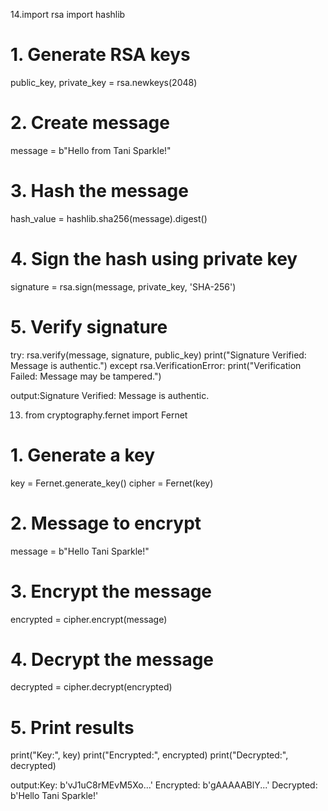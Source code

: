 14.import rsa
import hashlib

# 1. Generate RSA keys
public_key, private_key = rsa.newkeys(2048)

# 2. Create message
message = b"Hello from Tani Sparkle!"

# 3. Hash the message
hash_value = hashlib.sha256(message).digest()

# 4. Sign the hash using private key
signature = rsa.sign(message, private_key, 'SHA-256')

# 5. Verify signature
try:
    rsa.verify(message, signature, public_key)
    print("Signature Verified: Message is authentic.")
except rsa.VerificationError:
    print("Verification Failed: Message may be tampered.")

output:Signature Verified: Message is authentic.


13. from cryptography.fernet import Fernet

# 1. Generate a key
key = Fernet.generate_key()
cipher = Fernet(key)

# 2. Message to encrypt
message = b"Hello Tani Sparkle!"

# 3. Encrypt the message
encrypted = cipher.encrypt(message)

# 4. Decrypt the message
decrypted = cipher.decrypt(encrypted)

# 5. Print results
print("Key:", key)
print("Encrypted:", encrypted)
print("Decrypted:", decrypted)

output:Key: b'vJ1uC8rMEvM5Xo...'
Encrypted: b'gAAAAABlY...'
Decrypted: b'Hello Tani Sparkle!'
